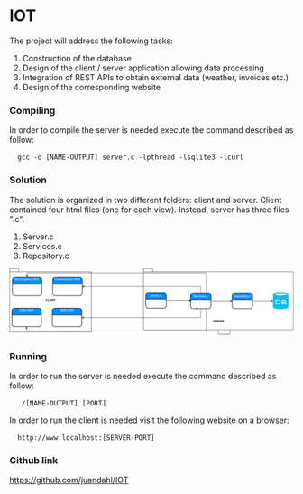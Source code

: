 # IOT

The project will address the following tasks:
1. Construction of the database
2. Design of the client / server application allowing data processing
3. Integration of REST APIs to obtain external data (weather, invoices etc.)
4. Design of the corresponding website

### Compiling

In order to compile the server is needed execute the command described as follow:

```
  gcc -o [NAME-OUTPUT] server.c -lpthread -lsqlite3 -lcurl
```

### Solution

The solution is organized in two different folders: client and server. Client contained four html files (one for each view). Instead, server has three files ".c".

1. Server.c
2. Services.c
3. Repository.c

![solutionDiagram](solutionDiagram.png)


### Running

In order to run the server is needed execute the command described as follow:

```
  ./[NAME-OUTPUT] [PORT]
```
In order to run the client is needed visit the following website on a browser:

```
  http://www.localhost:[SERVER-PORT]
```
### Github link

https://github.com/juandahl/IOT

